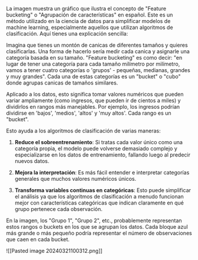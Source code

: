 La imagen muestra un gráfico que ilustra el concepto de "Feature bucketing" o "Agrupación de características" en español. Este es un método utilizado en la ciencia de datos para simplificar modelos de machine learning, especialmente aquellos que utilizan algoritmos de clasificación. Aquí tienes una explicación sencilla:

Imagina que tienes un montón de canicas de diferentes tamaños y quieres clasificarlas. Una forma de hacerlo sería medir cada canica y asignarle una categoría basada en su tamaño. "Feature bucketing" es como decir: "en lugar de tener una categoría para cada tamaño milímetro por milímetro, vamos a tener cuatro categorías o 'grupos' - pequeñas, medianas, grandes y muy grandes". Cada una de estas categorías es un "bucket" o "cubo" donde agrupas canicas de tamaños similares.

Aplicado a los datos, esto significa tomar valores numéricos que pueden variar ampliamente (como ingresos, que pueden ir de cientos a miles) y dividirlos en rangos más manejables. Por ejemplo, los ingresos podrían dividirse en 'bajos', 'medios', 'altos' y 'muy altos'. Cada rango es un "bucket".

Esto ayuda a los algoritmos de clasificación de varias maneras:

1. **Reduce el sobreentrenamiento**: Si tratas cada valor único como una categoría propia, el modelo puede volverse demasiado complejo y especializarse en los datos de entrenamiento, fallando luego al predecir nuevos datos.

2. **Mejora la interpretación**: Es más fácil entender e interpretar categorías generales que muchos valores numéricos únicos.

3. **Transforma variables continuas en categóricas**: Esto puede simplificar el análisis ya que los algoritmos de clasificación a menudo funcionan mejor con características categóricas que indican claramente en qué grupo pertenece cada observación.

En la imagen, los "Grupo 1", "Grupo 2", etc., probablemente representan estos rangos o buckets en los que se agrupan los datos. Cada bloque azul más grande o más pequeño podría representar el número de observaciones que caen en cada bucket.

![[Pasted image 20240321100312.png]]